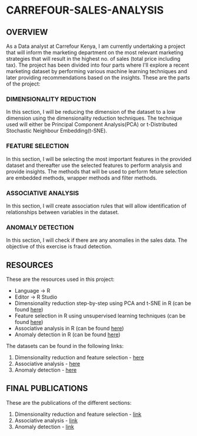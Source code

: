 # CARREFOUR-SALES-ANALYSIS

## OVERVIEW
As a Data analyst at Carrefour Kenya, I am currently undertaking a project that will inform the marketing department on the most relevant marketing strategies that will result in the highest no. of sales (total price including tax). The project has been divided into four parts where I'll explore a recent marketing dataset by performing various machine learning techniques and later providing recommendations based on the insights. These are the parts of the project: 

### DIMENSIONALITY REDUCTION 
In this section, I will be reducing the dimension of the dataset to a low dimension using the dimensionality reduction techniques. The technique used will either be Principal Component Analysis(PCA) or t-Distributed Stochastic Neighbour Embedding(t-SNE).

### FEATURE SELECTION 
In this section, I will be selecting the most important features in the provided dataset and thereafter use the selected features to perform analysis and provide insights. The methods that will be used to perform feture selection are embedded methods, wrapper methods and filter methods. 

### ASSOCIATIVE ANALYSIS 
In this section, I will create association rules that will allow identification of relationships between variables in the dataset.

### ANOMALY DETECTION
In this section, I will check if there are any anomalies in the sales data. The objective of this exercise is fraud detection.

## RESOURCES
These are the resources used in this project:
- Language -> R
- Editor -> R Studio
- Dimensionality reduction step-by-step using PCA and t-SNE in R (can be found [here](https://medium.com/@TheDataGyan/dimensionality-reduction-with-pca-and-t-sne-in-r-2715683819))
- Feature selection in R using unsupervised learning techniques (can be found [here](https://drive.google.com/a/moringaschool.com/file/d/1FukFr9eQ-66V1Eyoh8g8PnpSkNPza1FD/view?usp=sharing))
- Associative analysis in R (can be found [here](https://www.geeksforgeeks.org/association-rule-mining-in-r-programming/#:~:text=Association%20Rule%20Mining%20in%20R%20Language%20is%20an%20Unsupervised%20Non,in%20a%20transaction%20or%20relation.))
- Anomaly detection in R (can be found [here](https://cran.r-project.org/web/packages/anomalize/vignettes/anomalize_quick_start_guide.html))

The datasets can be found in the following links:
1. Dimensionality reduction and feature selection - [here](http://bit.ly/CarreFourDataset)
2. Associative analysis - [here](http://bit.ly/SupermarketDatasetII)
3. Anomaly detection - [here](http://bit.ly/CarreFourSalesDataset)

## FINAL PUBLICATIONS
These are the publications of the different sections:
1. Dimensionality reduction and feature selection - [link](https://rpubs.com/r_owino/913802)
2. Associative analysis - [link](https://rpubs.com/r_owino/913779)
3. Anomaly detection - [link](https://rpubs.com/r_owino/913775)

